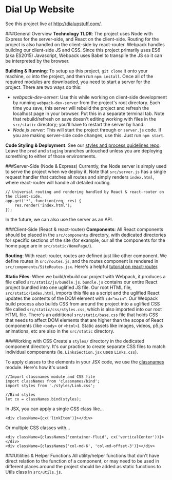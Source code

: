 # Dial Up Website
See this project live at http://dialupstuff.com/.

###General Overview
**Technology TLDR**:
The project uses Node with Express for the server-side, and React on the client-side. Routing for the project is also handled on the client-side by react-router. Webpack handles building our client-side JS and CSS. Since this project primarily uses ES6 (aka ES2015) Javascript, Webpack uses Babel to transpile the JS so it can be interpreted by the browser.

**Building & Running**:
To setup up this project, `git clone` it onto your machine, `cd` into the project, and then run `npm install`. Once all of the required modules are downloaded, you need to start a server for the project. There are two ways do this:
- _webpack-dev-server_: Use this while working on client-side development by running `webpack-dev-server` from the project's root directory. Each time you save, this server will rebuild the project and refresh the localhost page in your browser. Put this in a separate terminal tab. Note that rebuild/refresh on save doesn't editing working with files in the `src/static` directory; you'll have to restart the server by hand.
- _Node.js server_: This will start the project through or `server.js` code. If you are making server-side code changes, use this. Just run `npm start`.

**Code Styling & Deployment**:
See our [styles and process guidelines repo](https://github.com/DialUpStuff/CODINGRULES). Leave the `prod` and `staging` branches untouched unless you are deploying something to either of those environments. 

###Server-Side (Node & Express)
Currently, the Node server is simply used to serve the project when we deploy it. Note that `src/server.js` has a single request handler that catches all routes and simply renders `index.html`, where react-router will handle all detailed routing.

```
// Universal routing and rendering handled by React & react-router on the client-side.
app.get('*', function(req, res) {
    res.render('index.html');
});
```

In the future, we can also use the server as an API.

###Client-Side (React & react-router)
**Components**: All React components should be placed in the `src/components` directory, with dedicated directories for specific sections of the site (for example, our all the components for the home page are in `src/static/HomePage/`).

**Routing**: With react-router, routes are defined just like other component. We define routes in `src/routes.js`, and the routes component is rendered in `src/components/SiteRoutes.jsx`. Here's a helpful [tutorial on react-router](https://css-tricks.com/learning-react-router/).

**Static Files**: When we build/rebuild our project with Webpack, it produces a file called `src/static/js/bundle.js`. `bundle.js` contains our entire React project bundled into one uglified JS file. Our root HTML file, `src/static/index.html`, imports this file as a script and the uglified React updates the contents of the DOM element with `id="main"`. Our Webpack build process also builds CSS from around the project into a uglified CSS file called `src/static/css/styles.css`, which is also imported into our root HTML file. There's an additional `src/static/base.css` file that holds CSS that needs to affect DOM elements that are higher than the scope of React components (like `<body>` or `<html>`). Static assets like images, videos, p5.js animations, etc are also in the `src/static` directory. 

###Working with CSS
Create a `styles/` directory in the dedicated component directory. It's our practice to create separate CSS files to match individual compoenents (ie. `LinksSection.jsx` uses `Links.css`).

To apply classes to the elements in your JSX code, we use the [classnames](https://github.com/JedWatson/classnames) module. Here's how it's used:

```
//Import classnames module and CSS file
import classNames from 'classnames/bind';
import styles from './styles/Link.css';

//Bind styles
let cx = classNames.bind(styles);
```

In JSX, you can apply a single CSS class like...
```
<div className={cx('linkItem')}></div>
```

Or multiple CSS classes with...
```
<div className={classNames('container-fluid', cx('verticalCenter'))}></div>
<div className={classNames('col-md-6', 'col-md-offset-3')}></div>
```

###Utilities & Helper Functions
All utility/helper functions that don't have direct relation to the function of a component, or may need to be used in different places around the project should be added as static functions to Utils class in `src/utils.js`. 




